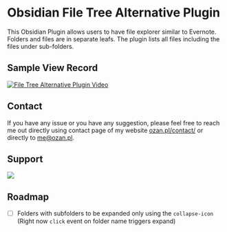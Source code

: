 # Obsidian File Tree Alternative Plugin

This Obsidian Plugin allows users to have file explorer similar to Evernote. 
Folders and files are in separate leafs.
The plugin lists all files including the files under sub-folders.

## Sample View Record

[![File Tree Alternative Plugin Video](https://github.com/ozntel/file-tree-alternative/raw/main/images/obsidian-plugin.png)](https://www.youtube.com/watch?v=25crdxtyENA)

## Contact

If you have any issue or you have any suggestion, please feel free to reach me out directly using contact page of my website [ozan.pl/contact/](https://www.ozan.pl/contact/) or directly to <me@ozan.pl>.

## Support

<a href="https://www.buymeacoffee.com/ozante"><img src="https://img.buymeacoffee.com/button-api/?text=Buy me a coffee&emoji=&slug=ozante&button_colour=FFDD00&font_colour=000000&font_family=Cookie&outline_colour=000000&coffee_colour=ffffff"></a>

## Roadmap

- [ ] Folders with subfolders to be expanded only using the `collapse-icon` (Right now `click` event on folder name triggers expand)
